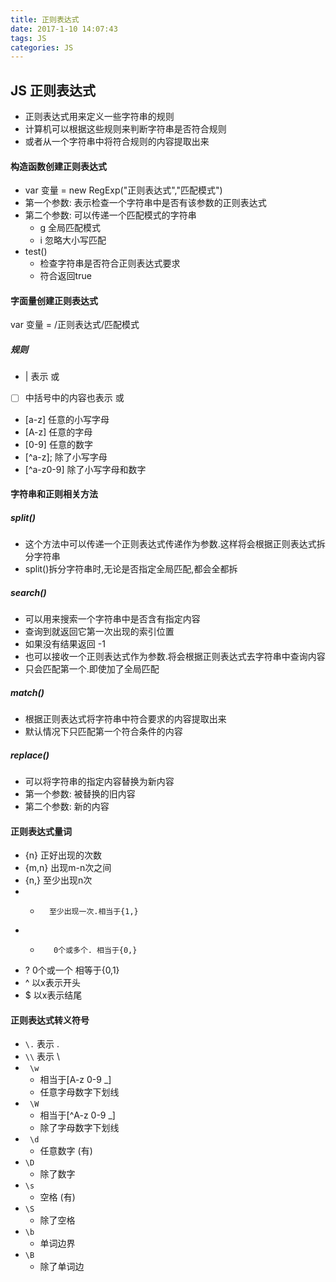 ```yaml
---
title: 正则表达式
date: 2017-1-10 14:07:43
tags: JS
categories: JS
---
```


## JS 正则表达式
- 正则表达式用来定义一些字符串的规则
- 计算机可以根据这些规则来判断字符串是否符合规则
- 或者从一个字符串中将符合规则的内容提取出来

#### 构造函数创建正则表达式
- var 变量 = new RegExp("正则表达式","匹配模式")
- 第一个参数: 表示检查一个字符串中是否有该参数的正则表达式
- 第二个参数: 可以传递一个匹配模式的字符串
	- g 全局匹配模式
	- i 忽略大小写匹配
- test()
	- 检查字符串是否符合正则表达式要求
	- 符合返回true

#### 字面量创建正则表达式
var 变量 = /正则表达式/匹配模式
##### 规则
-  | 表示 或
-  [  ] 中括号中的内容也表示 或
-  [a-z] 任意的小写字母
-  [A-z] 任意的字母
-  [0-9] 任意的数字
-  [^a-z]; 除了小写字母
-  [^a-z0-9] 除了小写字母和数字

#### 字符串和正则相关方法
##### split()
- 这个方法中可以传递一个正则表达式传递作为参数.这样将会根据正则表达式拆分字符串
- split()拆分字符串时,无论是否指定全局匹配,都会全都拆
##### search()
- 可以用来搜索一个字符串中是否含有指定内容
- 查询到就返回它第一次出现的索引位置
- 如果没有结果返回 -1
- 也可以接收一个正则表达式作为参数.将会根据正则表达式去字符串中查询内容
- 只会匹配第一个.即使加了全局匹配
##### match() 
- 根据正则表达式将字符串中符合要求的内容提取出来
- 默认情况下只匹配第一个符合条件的内容
##### replace()
- 可以将字符串的指定内容替换为新内容
- 第一个参数: 被替换的旧内容
- 第二个参数: 新的内容

#### 正则表达式量词
-  {n}      正好出现的次数
-  {m,n}  出现m-n次之间
-  {n,}     至少出现n次
-   +       至少出现一次.相当于{1,}
-   *        0个或多个. 相当于{0,}
-   ?        0个或一个 相等于{0,1}
-   ^        以x表示开头
-   $         以x表示结尾

#### 正则表达式转义符号
- ````\.````    表示 .
- ````\\````   表示 \
- ```` \w````
  - 相当于[A-z 0-9 _]
  - 任意字母数字下划线
- ```` \W````
  - 相当于[^A-z 0-9 _]
  - 除了字母数字下划线
- ```` \d````
  - 任意数字 (有)
- ````\D````
  - 除了数字
- ````\s````
  - 空格 (有)
- ````\S````
  - 除了空格
- ````\b````
  - 单词边界
- ````\B````
  - 除了单词边